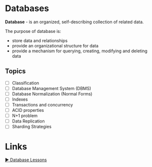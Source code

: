 # Databases

**Database** - is an organized, self-describing collection of related data. 

The purpose of database is:
* store data and relationships
* provide an organizational structure for data
* provide a mechanism for querying, creating, modifying and deleting data

## Topics

- [ ] Classification
- [ ] Database Management System (DBMS)
- [ ] Database Normalization (Normal Forms)
- [ ] Indexes
- [ ] Transactions and concurrency
- [ ] ACID properties
- [ ] N+1 problem
- [ ] Data Replication
- [ ] Sharding Strategies

# Links

[▶︎ Database Lessons](https://www.youtube.com/playlist?list=PL1LIXLIF50uXWJ9alDSXClzNCMynac38g)

